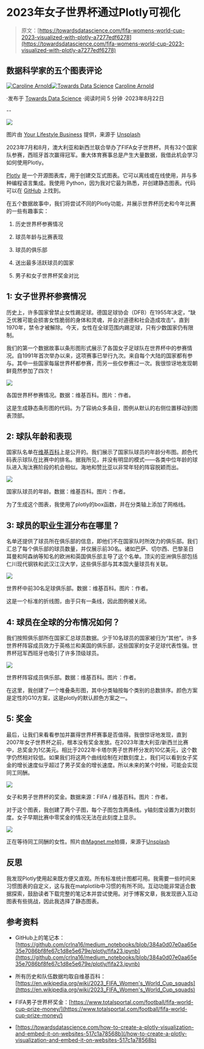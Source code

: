 # 2023年女子世界杯通过Plotly可视化

> 原文：[https://towardsdatascience.com/fifa-womens-world-cup-2023-visualized-with-plotly-a7277edf6278](https://towardsdatascience.com/fifa-womens-world-cup-2023-visualized-with-plotly-a7277edf6278)

## 数据科学家的五个图表评论

[](https://medium.com/@caroline.arnold_63207?source=post_page-----a7277edf6278--------------------------------)[![Caroline Arnold](../Images/2560e106ba9deda7889c7d253792d814.png)](https://medium.com/@caroline.arnold_63207?source=post_page-----a7277edf6278--------------------------------)[](https://towardsdatascience.com/?source=post_page-----a7277edf6278--------------------------------)[![Towards Data Science](../Images/a6ff2676ffcc0c7aad8aaf1d79379785.png)](https://towardsdatascience.com/?source=post_page-----a7277edf6278--------------------------------) [Caroline Arnold](https://medium.com/@caroline.arnold_63207?source=post_page-----a7277edf6278--------------------------------)

·发布于 [Towards Data Science](https://towardsdatascience.com/?source=post_page-----a7277edf6278--------------------------------) ·阅读时间 5 分钟 ·2023年8月22日

--

![](../Images/130507d599a7ec632508ddb49fd74304.png)

图片由 [Your Lifestyle Business](https://unsplash.com/@ylblife?utm_source=medium&utm_medium=referral) 提供，来源于 [Unsplash](https://unsplash.com/?utm_source=medium&utm_medium=referral)

2023年7月和8月，澳大利亚和新西兰联合举办了FIFA女子世界杯。共有32个国家队参赛，西班牙首次赢得冠军。重大体育赛事总是产生大量数据，我借此机会学习如何使用Plotly。

[Plotly](https://plot.ly) 是一个开源图表库，用于创建交互式图表。它可以离线或在线使用，并与多种编程语言集成。我使用 Python，因为我对它最为熟悉，并创建静态图表。代码可以在 [GitHub](https://github.com/crlna16/medium_notebooks/blob/384a0d07e0aa65e35e7086bf8fe67c1d8e5e679e/plotly/fifa23.ipynb) 上找到。

在五个数据故事中，我们将尝试不同的Plotly功能，并展示世界杯历史和今年比赛的一些有趣事实：

1.  历史世界杯参赛情况

1.  球员年龄与比赛表现

1.  球员的俱乐部

1.  送出最多活跃球员的国家

1.  男子和女子世界杯奖金对比

## 1: 女子世界杯参赛情况

历史上，许多国家曾禁止女性踢足球。德国足球协会（DFB）在1955年决定，“缺乏优雅可能会损害女性脆弱的身体和灵魂，并会对道德和社会造成攻击”。直到1970年，禁令才被解除。今天，女性在全球范围内踢足球，只有少数国家仍有限制。

我们的第一个数据故事以条形图形式展示了各国女子足球队在世界杯中的参赛情况。自1991年首次举办以来，这项赛事已举行九次。来自每个大陆的国家都有参与。其中一些国家每届世界杯都参赛，而另一些仅参赛过一次。我很惊讶地发现朝鲜竟然参加了四次！

![](../Images/3daef6781bb4568335e872d92dfc3d0b.png)

各国世界杯参赛情况。数据：维基百科。图片：作者。

这是生成静态条形图的代码。为了容纳众多条目，图例从默认的右侧位置移动到图表顶部。

## 2: 球队年龄和表现

国家队名单在[维基百科](https://en.wikipedia.org/wiki/2023_FIFA_Women's_World_Cup_squads)上是公开的。我们展示了国家队球员的年龄分布图。颜色代码表示球队在比赛中的排名。据我所见，并没有明显的模式——各类中位年龄的球队进入淘汰赛阶段的机会相似。海地和赞比亚以非常年轻的阵容脱颖而出。

![](../Images/a082108e613e3cdcfa3524329b4cfb40.png)

国家队球员的年龄。数据：维基百科。图片：作者。

为了生成这个图表，我使用了plotly的box函数，并在分类轴上添加了网格线。

## 3: 球员的职业生涯分布在哪里？

名单还提供了球员所在俱乐部的信息，即他们不在国家队时所效力的俱乐部。我们汇总了每个俱乐部的球员数量，并仅展示前30名。诸如巴萨、切尔西、巴黎圣日耳曼和阿森纳等知名的欧洲和英国俱乐部主导了这个名单。顶尖的亚洲俱乐部包括仁川现代钢铁和武汉江汉大学，这些俱乐部与其本国大量球员有关联。

![](../Images/716d2a7f26be5d906b99ce266bbc3663.png)

世界杯中前30名足球俱乐部。数据：维基百科。图片：作者。

这是一个标准的折线图，由于只有一条线，因此图例被关闭。

## 4: 球员在全球的分布情况如何？

我们按照俱乐部所在国家汇总球员数据。少于10名球员的国家被归为“其他”。许多世界杯阵容成员效力于英格兰和美国的俱乐部，这些国家的女子足球代表性强。世界杯冠军西班牙也吸引了许多顶级球员。

![](../Images/98c3f07a5fd133c2d33c5b264cf9f4c1.png)

世界杯阵容成员俱乐部。数据：维基百科。图片：作者。

在这里，我创建了一个堆叠条形图，其中分类轴按每个类别的总数排序。颜色方案是定性的G10方案，这是plotly的默认颜色方案之一。

## 5: 奖金

最后，让我们来看看参加并赢得世界杯赛事是否值得。我很惊讶地发现，直到2007年女子世界杯之前，根本没有奖金发放。在2023年澳大利亚/新西兰比赛中，总奖金为1亿美元。相比于2022年卡塔尔男子世界杯分发的10亿美元，这个数字仍然相对较低。如果我们将这两个曲线绘制在对数刻度上，我们可以看到女子奖金的增长速度似乎超过了男子奖金的增长速度。所以未来的某个时候，可能会实现同工同酬。

![](../Images/1661b7c2d63e752aebf7ae883f95a5e2.png)

女子和男子世界杯的奖金。数据来源：FIFA / 维基百科。图片：作者。

对于这个图表，我创建了两个子图，每个子图包含两条线。y轴刻度设置为对数刻度。女子早期比赛中零奖金的情况无法在此刻度上显示。

![](../Images/7280a76e3100354a3f1a6371b744bbdb.png)

正在等待同工同酬的女性。照片由[Magnet.me](https://unsplash.com/@magnetme?utm_source=medium&utm_medium=referral)拍摄，来源于[Unsplash](https://unsplash.com/?utm_source=medium&utm_medium=referral)

## 反思

我发现Plotly使用起来既方便又直观。所有标准统计图都可用。我需要一些时间来习惯图表的自定义，这与我在matplotlib中习惯的有所不同。互动功能非常适合数据探索，鼓励读者下载完整的笔记本并尝试使用。对于博客文章，我发现嵌入互动图表有些挑战，因此我选择了静态图表。

## 参考资料

+   GitHub上的笔记本：[https://github.com/crlna16/medium_notebooks/blob/384a0d07e0aa65e35e7086bf8fe67c1d8e5e679e/plotly/fifa23.ipynb](https://github.com/crlna16/medium_notebooks/blob/384a0d07e0aa65e35e7086bf8fe67c1d8e5e679e/plotly/fifa23.ipynb)

+   所有历史和队伍数据均取自维基百科：[https://en.wikipedia.org/wiki/2023_FIFA_Women's_World_Cup_squads](https://en.wikipedia.org/wiki/2023_FIFA_Women's_World_Cup_squads)

+   FIFA男子世界杯奖金：[https://www.totalsportal.com/football/fifa-world-cup-prize-money/](https://www.totalsportal.com/football/fifa-world-cup-prize-money/)

+   [https://towardsdatascience.com/how-to-create-a-plotly-visualization-and-embed-it-on-websites-517c1a78568b](/how-to-create-a-plotly-visualization-and-embed-it-on-websites-517c1a78568b)
